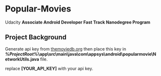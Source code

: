 # Popular-Movies

Udacity **Associate Android Developer Fast Track Nanodegree Program**

## Project Background

Generate api key from [themoviedb.org](https://www.themoviedb.org/)
then place this key in **_%ProjectRoot%_\app\src\main\java\com\appsys\android\popularmovie\NetworkUtils.java** file.

replace **[YOUR_API_KEY]** with your api key.